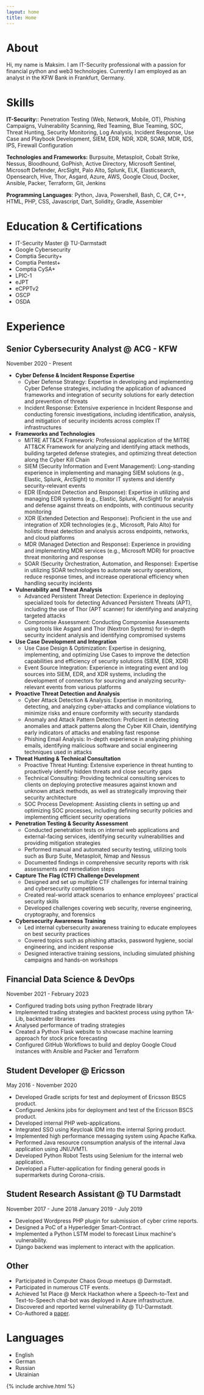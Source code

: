 ```yaml
---
layout: home
title: Home
---
```


# About

Hi, my name is Maksim. I am IT-Security professional with a passion for financial python and web3 technologies. Currently I am employed as an analyst in the KFW Bank in Frankfurt, Germany.

# Skills

**IT-Security:**: Penetration Testing (Web, Network, Mobile, OT), Phishing Campaigns, Vulnerability Scanning, Red Teaming, Blue Teaming, SOC, Threat Hunting, Security Monitoring, Log Analysis, Incident Response, Use Case and Playbook Development, SIEM, EDR, NDR, XDR, SOAR, MDR, IDS, IPS, Firewall Configuration

**Technologies and Frameworks:** Burpsuite, Metasploit, Cobalt Strike, Nessus, Bloodhound, GoPhish, Active Directory, Microsoft Sentinel, Microsoft Defender, ArcSight, Palo Alto, Splunk, ELK, Elasticsearch, Opensearch, Hive, Thor, Asgard, Azure, AWS, Google Cloud, Docker, Ansible, Packer, Terraform, Git, Jenkins

**Programming Languages**: Python, Java, Powershell, Bash, C, C#, C++, HTML, PHP, CSS, Javascript, Dart, Solidity, Gradle, Assembler

# Education & Certifications

- IT-Security Master @ TU-Darmstadt
- Google Cybersecurity
- Comptia Security+
- Comptia Pentest+
- Comptia CySA+
- LPIC-1
- eJPT
- eCPPTv2
- OSCP
- OSDA

# Experience

## Senior Cybersecurity Analyst @ ACG - KFW

November 2020 - Present

- **Cyber Defense & Incident Response Expertise**
    - Cyber Defense Strategy: Expertise in developing and implementing Cyber Defense strategies, including the application of advanced frameworks and integration of security solutions for early detection and prevention of threats 
    - Incident Response: Extensive experience in Incident Response and conducting forensic investigations, including identification, analysis, and mitigation of security incidents across complex IT infrastructures
- **Frameworks and Technologies**
    - MITRE ATT&CK Framework: Professional application of the MITRE ATT&CK Framework for analyzing and identifying attack methods, building targeted defense strategies, and optimizing threat detection along the Cyber Kill Chain
    - SIEM (Security Information and Event Management): Long-standing experience in implementing and managing SIEM solutions (e.g., Elastic, Splunk, ArcSight) to monitor IT systems and identify security-relevant events
    - EDR (Endpoint Detection and Response): Expertise in utilizing and managing EDR systems (e.g., Elastic, Splunk, ArcSight) for analysis and defense against threats on endpoints, with continuous security monitoring
    - XDR (Extended Detection and Response): Proficient in the use and integration of XDR technologies (e.g., Microsoft, Palo Alto) for holistic threat detection and analysis across endpoints, networks, and cloud platforms
    - MDR (Managed Detection and Response): Experience in providing and implementing MDR services (e.g., Microsoft MDR) for proactive threat monitoring and response 
    - SOAR (Security Orchestration, Automation, and Response): Expertise in utilizing SOAR technologies to automate security operations, reduce response times, and increase operational efficiency when handling security incidents
- **Vulnerability and Threat Analysis**
    - Advanced Persistent Threat Detection: Experience in deploying specialized tools for detecting Advanced Persistent Threats (APT), including the use of Thor (APT scanner) for identifying and analyzing targeted attacks
    - Compromise Assessment: Conducting Compromise Assessments using tools like Asgard and Thor (Nextron Systems) for in-depth security incident analysis and identifying compromised systems
- **Use Case Development and Integration**
    - Use Case Design & Optimization: Expertise in designing, implementing, and optimizing Use Cases to improve the detection capabilities and efficiency of security solutions (SIEM, EDR, XDR)
    - Event Source Integration: Experience in integrating event and log sources into SIEM, EDR, and XDR systems, including the development of connectors for sourcing and analyzing security-relevant events from various platforms
- **Proactive Threat Detection and Analysis**
    - Cyber Attack Detection & Analysis: Expertise in monitoring, detecting, and analyzing cyber-attacks and compliance violations to minimize risks and ensure conformity with security standards
    - Anomaly and Attack Pattern Detection: Proficient in detecting anomalies and attack patterns along the Cyber Kill Chain, identifying early indicators of attacks and enabling fast response
    - Phishing Email Analysis: In-depth experience in analyzing phishing emails, identifying malicious software and social engineering techniques used in attacks
- **Threat Hunting & Technical Consultation**
    - Proactive Threat Hunting: Extensive experience in threat hunting to proactively identify hidden threats and close security gaps
    - Technical Consulting: Providing technical consulting services to clients on deploying protective measures against known and unknown attack methods, as well as strategically improving their security architecture
    - SOC Process Development: Assisting clients in setting up and optimizing SOC processes, including defining security policies and implementing efficient security operations
-  **Penetration Testing & Security Assessment**
    - Conducted penetration tests on internal web applications and external-facing services, identifying security vulnerabilities and providing mitigation strategies
    - Performed manual and automated security testing, utilizing tools such as Burp Suite, Metasploit, Nmap and Nessus
    - Documented findings in comprehensive security reports with risk assessments and remediation steps
- **Capture The Flag (CTF) Challenge Development**
    - Designed and set up multiple CTF challenges for internal training and cybersecurity competitions 
    - Created real-world attack scenarios to enhance employees' practical security skills
    - Developed challenges covering web security, reverse engineering, cryptography, and forensics
- **Cybersecurity Awareness Training**
    - Led internal cybersecurity awareness training to educate employees on best security practices
    - Covered topics such as phishing attacks, password hygiene, social engineering, and incident response
    - Designed interactive training sessions, including simulated phishing campaigns and hands-on workshops

## Financial Data Science & DevOps

November 2021 - February 2023

- Configured trading bots using python Freqtrade library
- Implemented trading strategies and backtest process using python TA-Lib, backtrader libraries 
- Analysed performance of trading strategies
- Created a Python Flask website to showcase machine learning approach for stock price forecasting
- Configured GitHub Workflows to build and deploy Google Cloud instances with Ansible and Packer and Terraform

## Student Developer @ Ericsson

May 2016 - November 2020

- Developed Gradle scripts for test and deployment of Ericsson BSCS product.
- Configured Jenkins jobs for deployment and test of the Ericsson BSCS product.
- Developed internal PHP web-applications.
- Integrated SSO using Keycloak IDM into the internal Spring product.
- Implemented high performance messaging system using Apache Kafka.
- Performed Java resource consumption analysis of the internal Java application using JNI/JVMTI.
- Developed Python Robot Tests using Selenium for the internal web application.
- Developed a Flutter-application for finding general goods in supermarkets during Corona-crisis.

## Student Research Assistant @ TU Darmstadt

November 2017 - June 2018
January 2019 - July 2019

- Developed Wordpress PHP plugin for submission of cyber crime reports.
- Designed a PoC of a Hyperledger Smart-Contract.
- Implemented a Python LSTM model to forecast Linux machine's vulnerability.
- Django backend was implement to interact with the application.

## Other

- Participated in Computer Chaos Group meetups @ Darmstadt.
- Participated in numerous CTF events.
- Achieved 1st Place @ Merck Hackathon where a Speech-to-Text and Text-to-Speech chat-bot was deployed in Azure infrastructure.
- Discovered and reported kernel vulnerability @ TU-Darmstadt.
- Co-Authored a [paper](https://www.researchgate.net/publication/356199474_A_social_media-based_over_layer_on_the_edge_for_handling_emergency-related_events).

# Languages

- English
- German
- Russian
- Ukrainian

{% include archive.html %}
